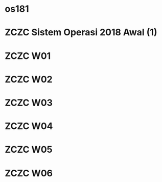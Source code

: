 # os181
# ZCZC Sistem Operasi 2018 Awal (1)
# ZCZC W01
# ZCZC W02
# ZCZC W03
# ZCZC W04
# ZCZC W05
# ZCZC W06
